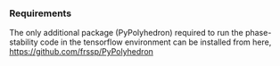 
### Requirements
The only additional package (PyPolyhedron) required to run the phase-stability code in the tensorflow environment can be installed from here, https://github.com/frssp/PyPolyhedron